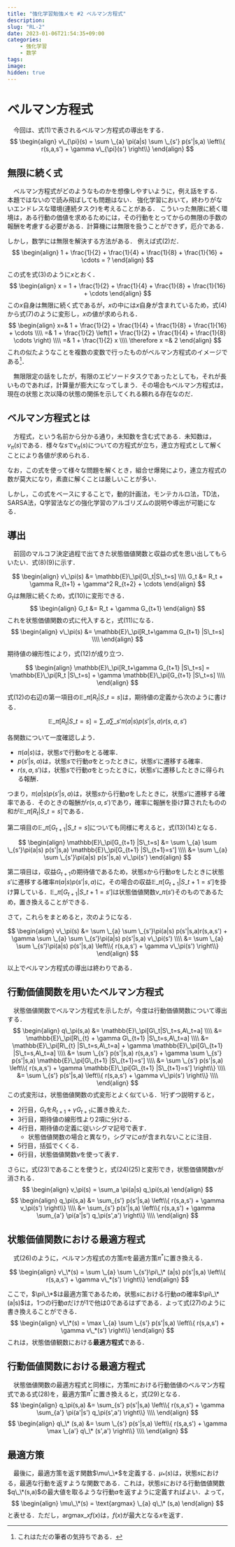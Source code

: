 ```yaml
---
title: "強化学習勉強メモ #2 ベルマン方程式"
description: 
slug: "RL-2"
date: 2023-01-06T21:54:35+09:00
categories:
    - 強化学習
    - 数学
tags:
image: 
hidden: true
---
```


# ベルマン方程式
　今回は、式$(1)$で表されるベルマン方程式の導出をする．
$$
\begin{align}
v\_{\pi}(s) = \sum \_{a} \pi(a|s) \sum \_{s'} p(s'|s,a) \left\\{ r(s,a,s') + \gamma v\_{\pi}(s') \right\\}
\end{align}
$$


## 無限に続く式
　ベルマン方程式がどのようなものかを想像しやすいように，例え話をする．
本題ではないので読み飛ばしても問題はない．
強化学習において，終わりがないエンドレスな環境(連続タスク)を考えることがある．
こういった無限に続く環境は，ある行動の価値を求めるためには，その行動をとってからの無限の手数の報酬を考慮する必要がある．計算機には無限を扱うことができず，厄介である．

しかし，数学には無限を解決する方法がある．
例えば式$(2)$だ．
$$
\begin{align}
1 + \frac{1}{2} + \frac{1}{4} + \frac{1}{8} + \frac{1}{16} + \cdots = ?
\end{align}
$$

この式を式$(3)$のように$x$とおく．
$$
\begin{align}
x = 1 + \frac{1}{2} + \frac{1}{4} + \frac{1}{8} + \frac{1}{16} + \cdots
\end{align}
$$
この$x$自身は無限に続く式であるが，$x$の中には$x$自身が含まれているため，式$(4)$から式$(7)$のように変形し，$x$の値が求められる．
$$
\begin{align}
x=& 1 + \frac{1}{2} + \frac{1}{4} + \frac{1}{8} + \frac{1}{16} + \cdots \\\\
=& 1 + \frac{1}{2} \left(1 + \frac{1}{2} + \frac{1}{4} + \frac{1}{8} \cdots \right) \\\\
=& 1 + \frac{1}{2} x \\\\
\therefore x =& 2
\end{align}
$$
これの似たようなことを複数の変数で行ったものがベルマン方程式のイメージである[^1]．

[^1]:これはただの筆者の気持ちである．

　無限限定の話をしたが，有限のエピソードタスクであったとしても，それが長いものであれば，計算量が膨大になってしまう．その場合もベルマン方程式は，現在の状態と次以降の状態の関係を示してくれる頼れる存在なのだ．

## ベルマン方程式とは
　方程式，という名前から分かる通り，未知数を含む式である．未知数は，$v_\pi(s)$である．様々な$s$で$v_\pi(s)$についての方程式が立ち，連立方程式として解くことにより各値が求められる．

なお，この式を使って様々な問題を解くとき，組合せ爆発により，連立方程式の数が莫大になり，素直に解くことは厳しいことが多い．

しかし，この式をベースにすることで，動的計画法，モンテカルロ法，TD法，SARSA法，Q学習法などの強化学習のアルゴリズムの説明や導出が可能になる．

## 導出
　前回のマルコフ決定過程で出てきた状態価値関数と収益の式を思い出してもらいたい．式$(8)$$(9)$に示す．

$$
\begin{align}
v\_\pi(s) &= \mathbb{E}\_\pi[G\_t|S\_t=s] \\\\
G_t &= R_t + \gamma R_{t+1} + \gamma^2 R_{t+2} + \cdots
\end{align}
$$
$G_t$は無限に続くため，式$(10)$に変形できる．
$$
\begin{align}
G_t &= R_t + \gamma G_{t+1} 
\end{align}
$$
これを状態価値関数の式に代入すると，式$(11)$になる．
$$
\begin{align}
v\_\pi(s) &= \mathbb{E}\_\pi[R_t+\gamma G_{t+1} |S\_t=s] \\\\
\end{align}
$$

期待値の線形性により，式$(12)$が成り立つ．

$$
\begin{align}
\mathbb{E}\_\pi[R_t+\gamma G_{t+1} |S\_t=s] = \mathbb{E}\_\pi[R_t |S\_t=s] + \gamma \mathbb{E}\_\pi[G_{t+1} |S\_t=s] \\\\
\end{align}
$$

式$(12)$の右辺の第一項目の$\mathbb{E}\_\pi[R_t |S\_t=s]$は，期待値の定義から次のように書ける．

$$
\mathbb{E}\_\pi[R_t |S\_t=s] = \sum \_{a}  \sum \_{s'}\pi(a|s) p(s'|s,a)r(s,a,s')
$$

各関数について一度確認しよう．
- $\pi(a|s)$は，状態$s$で行動$a$をとる確率．
- $p(s'|s,a)$は，状態$s$で行動$a$をとったときに，状態$s'$に遷移する確率．
- $r(s,a,s')$は，状態$s$で行動$a$をとったときに，状態$s'$に遷移したときに得られる報酬．

つまり，$\pi(a|s) p(s'|s,a)$は，状態$s$から行動$a$をしたときに，状態$s'$に遷移する確率である．そのときの報酬が$r(s,a,s')$であり，確率に報酬を掛け算されたものの和が$\mathbb{E}\_\pi[R_t |S\_t=s]$である．

第二項目の$\mathbb{E}\_\pi[G_{t+1} |S\_t=s]$についても同様に考えると，式$(13)$$(14)$となる．

$$
\begin{align}
\mathbb{E}\_\pi[G_{t+1} |S\_t=s] &= \sum \_{a}  \sum \_{s'}\pi(a|s) p(s'|s,a) \mathbb{E}\_\pi[G_{t+1} |S\_{t+1}=s'] \\\\
&= \sum \_{a}  \sum \_{s'}\pi(a|s) p(s'|s,a) v\_\pi(s')
\end{align}
$$

第二項目は，収益$G_{t+1}$の期待値であるため，状態$s$から行動$a$をしたときに状態$s'$に遷移する確率$\pi(a|s) p(s'|s,a)$に，その場合の収益$\mathbb{E}\_\pi[G_{t+1} |S\_{t+1}=s']$を掛け算している．$\mathbb{E}\_\pi[G_{t+1} |S\_{t+1}=s']$は状態価値関数$v\_\pi(s')$そのものであるため，置き換えることができる．

さて，これらをまとめると，次のようになる．

$$
\begin{align}
v\_\pi(s) &= \sum \_{a}  \sum \_{s'}\pi(a|s) p(s'|s,a)r(s,a,s') + \gamma \sum \_{a}  \sum \_{s'}\pi(a|s) p(s'|s,a) v\_\pi(s') \\\\
&= \sum \_{a}  \sum \_{s'}\pi(a|s) p(s'|s,a) \left\\{ r(s,a,s') + \gamma v\_\pi(s') \right\\}
\end{align}
$$

以上でベルマン方程式の導出は終わりである．

## 行動価値関数を用いたベルマン方程式
　状態価値関数でベルマン方程式を示したが，今度は行動価値関数について導出する．
$$
\begin{align}
q\_\pi(s,a) &= \mathbb{E}\_\pi[G\_t|S\_t=s,A\_t=a] \\\\
&= \mathbb{E}\_\pi[R\_{t} + \gamma G\_{t+1} |S\_t=s,A\_t=a] \\\\
&= \mathbb{E}\_\pi[R\_{t} |S\_t=s,A\_t=a] + \gamma \mathbb{E}\_\pi[G\_{t+1} |S\_t=s,A\_t=a] \\\\
&= \sum \_{s'} p(s'|s,a) r(s,a,s') + \gamma \sum \_{s'} p(s'|s,a) \mathbb{E}\_\pi[G\_{t+1} |S\_{t+1}=s'] \\\\
&= \sum \_{s'} p(s'|s,a) \left\\{ r(s,a,s') + \gamma \mathbb{E}\_\pi[G\_{t+1} |S\_{t+1}=s'] \right\\} \\\\
&= \sum \_{s'} p(s'|s,a) \left\\{ r(s,a,s') + \gamma v\_\pi(s') \right\\} \\\\
\end{align}
$$
この式変形は，状態価値関数の式変形とよく似ている．$1$行ずつ説明すると，
- $2$行目，$G_t$を$R_{t+1}+\gamma G_{t+1}$に置き換えた．   
- $3$行目，期待値の線形性より$2$項に分ける．
- $4$行目，期待値の定義に従いシグマ記号で表す．
    - 状態価値関数の場合と異なり，シグマに$a$が含まれないことに注目．
- $5$行目，括弧でくくる．
- $6$行目，状態価値関数$v$を使って表す．

さらに，式$(23)$であることを使うと，式$(24)(25)$と変形でき，状態価値関数$v$が消される．
$$
\begin{align}
v_\pi(s) = \sum_a \pi(a|s) q_\pi(s,a)
\end{align}
$$
$$
\begin{align}
q_\pi(s,a) &= \sum_{s'} p(s'|s,a) \left\\{ r(s,a,s') + \gamma v_\pi(s') \right\\} \\\\
&= \sum_{s'} p(s'|s,a) \left\\{ r(s,a,s') + \gamma \sum_{a'} \pi(a'|s') q_\pi(s',a') \right\\} \\\\
\end{align}
$$

## 状態価値関数における最適方程式
　式$(26)$のように，ベルマン方程式の方策$\pi$を最適方策$\pi^*$に置き換える．

$$
\begin{align}
v\_\*(s) = \sum \_{a}  \sum \_{s'}\pi\_\* (a|s) p(s'|s,a) \left\\{ r(s,a,s') + \gamma v\_*(s') \right\\}
\end{align}
$$

ここで，$\pi\_\*$は最適方策であるため，状態$s$における行動$a$の確率$\pi\_\*(a|s)$は，1つの行動$a$だけが1で他は0であるはずである．よって式$(27)$のように書き換えることができる．
$$
\begin{align}
v\_\*(s) = \max \_{a} \sum \_{s'} p(s'|s,a) \left\\{ r(s,a,s') + \gamma v\_*(s') \right\\}
\end{align}
$$
これは，状態価値観数における**最適方程式**である．

## 行動価値関数における最適方程式

　状態価値関数の最適方程式と同様に，方策$\pi$における行動価値のベルマン方程式である式$(28)$を，最適方策$\pi^*$に置き換えると，式$(29)$となる．
$$
\begin{align}
q_\pi(s,a) &= \sum_{s'} p(s'|s,a) \left\\{ r(s,a,s') + \gamma \sum_{a'} \pi(a'|s') q_\pi(s',a') \right\\} \\\\
\end{align}
$$
$$
\begin{align}
q\_\* (s,a) &= \sum \_{s'} p(s'|s,a) \left\\{ r(s,a,s') + \gamma \max \_{a'} q\_\* (s',a') \right\\} \\\\
\end{align}
$$

## 最適方策
　最後に，最適方策を返す関数$\mu\_\*$を定義する．$\mu_*(s)$は，状態$s$における，最適な行動を返すような関数である．これは，状態$s$における行動価値関数$q\_\*(s,a)$の最大値を取るような行動$a$を返すように定義すればよい．よって，
$$
\begin{align}
\mu\_\*(s) = \text{argmax} \_{a} q\_\* (s,a)
\end{align}
$$
と表せる．ただし，$\text{argmax} \_{x} f(x)$は，$f(x)$が最大となる$x$を返す．




